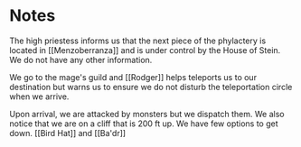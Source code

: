 # Notes

The high priestess informs us that the next piece of the phylactery is located in [[Menzoberranza]] and is under control by the House of Stein. We do not have any other information.

We go to the mage's guild and [[Rodger]] helps teleports us to our destination but warns us to ensure we do not disturb the teleportation circle when we arrive.

Upon arrival, we are attacked by monsters but we dispatch them. We also notice that we are on a cliff that is 200 ft up. We have few options to get down. [[Bird Hat]] and [[Ba'dr]]